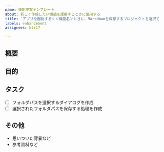 ```yaml
---
name: 機能提案テンプレート
about: 新しく作成したい機能を提案するときに使用する
title: 'アプリを起動するく＜機能名＞ときに、Markdownを保存するプロジェクトを選択できるように＜何ができるのか＞改善する'
labels: enhancement
assignees: ktr17

---
```


## 概要

## 目的

## タスク
- [ ] フォルダパスを選択するダイアログを作成
- [ ] 選択されたフォルダパスを保存する処理を作成

## その他
- 思いついた背景など
- 参考資料など

